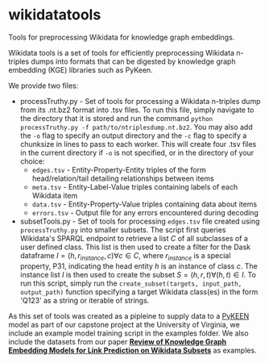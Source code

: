 # wikidatatools
Tools for preprocessing Wikidata for knowledge graph embeddings.

Wikidata tools is a set of tools for efficiently preprocessing Wikidata n-triples dumps into formats that can be digested by knowledge graph embedding (KGE) libraries such as PyKeen.

We provide two files:
* processTruthy.py - Set of tools for processing a Wikidata n-triples dump from its .nt.bz2 format into .tsv files. 
To run this file, simply navigate to the directory that it is stored and run the command `python processTruthy.py -f path/to/ntriplesdump.nt.bz2`. 
You may also add the `-o` flag to specify an output directory and the `-c` flag to specify a chunksize in lines to pass to each worker.
This will create four .tsv files in the current directory if `-o` is not specified, or in the directory of your choice:
  * `edges.tsv` - Entity-Property-Entity triples of the form head/relation/tail detailing relationships between items
  * `meta.tsv` - Entity-Label-Value triples containing labels of each Wikidata item
  * `data.tsv` - Entity-Property-Value triples containing data about items
  * `errors.tsv` - Output file for any errors encountered during decoding
* subsetTools.py - Set of tools for processing `edges.tsv` file created using `processTruthy.py` into smaller subsets. 
The script first queries Wikidata's SPARQL endpoint to retrieve a list $C$ of all subclasses of a user defined class. 
This list is then used to create a filter for the Dask dataframe $I = (h, r_{instance}, c) \forall c \in C$, 
where $r_{instance}$ is a special property, P31, indicating the head entity $h$ is an instance of class $c$. 
The instance list $I$ is then used to create the subset $S = (h,r,t) \forall (h,t) \in I$. To run this script, simply
run the `create_subset(targets, input_path, output_path)` function specifying a target Wikidata class(es) in the form 'Q123'
as a string or iterable of strings. 

As this set of tools was created as a pipleine to supply data to a [PyKEEN](https://github.com/pykeen/pykeen) model
as part of our capstone project at the University of Virginia, we include an example model training script 
in the examples folder. We also include the datasets from our paper [**Review of Knowledge Graph Embedding Models
for Link Prediction on Wikidata Subsets**](https://github.com/q-maze/wikidatatools/blob/main/WikidataKGEReview.pdf) as examples.
